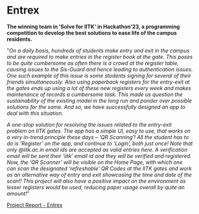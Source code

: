 # Entrex
**The winning team in 'Solve for IITK' in Hackathon'23, a programming competition to develop the best solutions to ease life of the campus residents.**  
  
"_On a daily basis, hundreds of students make entry and exit in the campus and are required to make entries in the register book at the gate. This poses to be quite cumbersome as often there is a crowd at the register table, causing issues to the Sis-Guard and hence leading to authentication issues. One such example of this issue is some students signing for several of their friends simultaneously. Also using paperback registers for the entry-exit at the gates ends up using a lot of these new registers every week and makes maintenance of records a cumbersome task. This made us question the sustainability of the existing model in the long run and ponder over possible solutions for the same. And so, we have successfully designed an app to deal with this situation._  
  
_A one-stop solution for resolving the issues related to the entry-exit problem on IITK gates. The app has a simple UI, easy to use, that works on a very in-trend principle these days – ‘QR Scanning’! All the student has to do is ‘Register’ on the app, and continue to ‘Login’, both just once! Note that only @iitk.ac.in email ids are accepted as valid entries here. A verification email will be sent their ‘iitk’ email id and they will be verified and registered. Now, the ‘QR Scanner’ will be visible on the Home Page, with which one can scan the designated ‘refreshable’ QR Codes at the IITK gates and work as an alternative way of entry and exit showcasing the time and date of the scan!! This project will also have a positive impact on the environment as lesser registers would be used, reducing paper usage overall by quite an amount!_"  
  
[Project Report - Entrex](https://docs.google.com/document/d/1tcQUHiuJa2BNU2xhCtFMKR1K2rCi6bsj9NAEekdPAb8/edit?usp=sharing)
